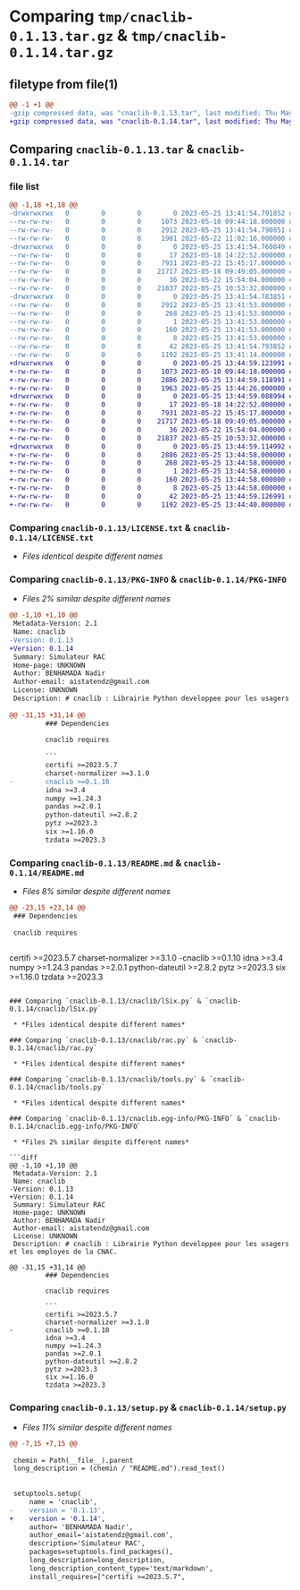 # Comparing `tmp/cnaclib-0.1.13.tar.gz` & `tmp/cnaclib-0.1.14.tar.gz`

## filetype from file(1)

```diff
@@ -1 +1 @@
-gzip compressed data, was "cnaclib-0.1.13.tar", last modified: Thu May 25 13:41:54 2023, max compression
+gzip compressed data, was "cnaclib-0.1.14.tar", last modified: Thu May 25 13:44:59 2023, max compression
```

## Comparing `cnaclib-0.1.13.tar` & `cnaclib-0.1.14.tar`

### file list

```diff
@@ -1,18 +1,18 @@
-drwxrwxrwx   0        0        0        0 2023-05-25 13:41:54.791852 cnaclib-0.1.13/
--rw-rw-rw-   0        0        0     1073 2023-05-10 09:44:18.000000 cnaclib-0.1.13/LICENSE.txt
--rw-rw-rw-   0        0        0     2912 2023-05-25 13:41:54.790851 cnaclib-0.1.13/PKG-INFO
--rw-rw-rw-   0        0        0     1981 2023-05-22 11:02:16.000000 cnaclib-0.1.13/README.md
-drwxrwxrwx   0        0        0        0 2023-05-25 13:41:54.760849 cnaclib-0.1.13/cnaclib/
--rw-rw-rw-   0        0        0       17 2023-05-18 14:22:52.000000 cnaclib-0.1.13/cnaclib/__init__.py
--rw-rw-rw-   0        0        0     7931 2023-05-22 15:45:17.000000 cnaclib-0.1.13/cnaclib/lSix.py
--rw-rw-rw-   0        0        0    21717 2023-05-18 09:49:05.000000 cnaclib-0.1.13/cnaclib/rac.py
--rw-rw-rw-   0        0        0       36 2023-05-22 15:54:04.000000 cnaclib-0.1.13/cnaclib/test.py
--rw-rw-rw-   0        0        0    21837 2023-05-25 10:53:32.000000 cnaclib-0.1.13/cnaclib/tools.py
-drwxrwxrwx   0        0        0        0 2023-05-25 13:41:54.783851 cnaclib-0.1.13/cnaclib.egg-info/
--rw-rw-rw-   0        0        0     2912 2023-05-25 13:41:53.000000 cnaclib-0.1.13/cnaclib.egg-info/PKG-INFO
--rw-rw-rw-   0        0        0      268 2023-05-25 13:41:53.000000 cnaclib-0.1.13/cnaclib.egg-info/SOURCES.txt
--rw-rw-rw-   0        0        0        1 2023-05-25 13:41:53.000000 cnaclib-0.1.13/cnaclib.egg-info/dependency_links.txt
--rw-rw-rw-   0        0        0      160 2023-05-25 13:41:53.000000 cnaclib-0.1.13/cnaclib.egg-info/requires.txt
--rw-rw-rw-   0        0        0        8 2023-05-25 13:41:53.000000 cnaclib-0.1.13/cnaclib.egg-info/top_level.txt
--rw-rw-rw-   0        0        0       42 2023-05-25 13:41:54.793852 cnaclib-0.1.13/setup.cfg
--rw-rw-rw-   0        0        0     1192 2023-05-25 13:41:14.000000 cnaclib-0.1.13/setup.py
+drwxrwxrwx   0        0        0        0 2023-05-25 13:44:59.123991 cnaclib-0.1.14/
+-rw-rw-rw-   0        0        0     1073 2023-05-10 09:44:18.000000 cnaclib-0.1.14/LICENSE.txt
+-rw-rw-rw-   0        0        0     2886 2023-05-25 13:44:59.118991 cnaclib-0.1.14/PKG-INFO
+-rw-rw-rw-   0        0        0     1963 2023-05-25 13:44:26.000000 cnaclib-0.1.14/README.md
+drwxrwxrwx   0        0        0        0 2023-05-25 13:44:59.088994 cnaclib-0.1.14/cnaclib/
+-rw-rw-rw-   0        0        0       17 2023-05-18 14:22:52.000000 cnaclib-0.1.14/cnaclib/__init__.py
+-rw-rw-rw-   0        0        0     7931 2023-05-22 15:45:17.000000 cnaclib-0.1.14/cnaclib/lSix.py
+-rw-rw-rw-   0        0        0    21717 2023-05-18 09:49:05.000000 cnaclib-0.1.14/cnaclib/rac.py
+-rw-rw-rw-   0        0        0       36 2023-05-22 15:54:04.000000 cnaclib-0.1.14/cnaclib/test.py
+-rw-rw-rw-   0        0        0    21837 2023-05-25 10:53:32.000000 cnaclib-0.1.14/cnaclib/tools.py
+drwxrwxrwx   0        0        0        0 2023-05-25 13:44:59.114992 cnaclib-0.1.14/cnaclib.egg-info/
+-rw-rw-rw-   0        0        0     2886 2023-05-25 13:44:58.000000 cnaclib-0.1.14/cnaclib.egg-info/PKG-INFO
+-rw-rw-rw-   0        0        0      268 2023-05-25 13:44:58.000000 cnaclib-0.1.14/cnaclib.egg-info/SOURCES.txt
+-rw-rw-rw-   0        0        0        1 2023-05-25 13:44:58.000000 cnaclib-0.1.14/cnaclib.egg-info/dependency_links.txt
+-rw-rw-rw-   0        0        0      160 2023-05-25 13:44:58.000000 cnaclib-0.1.14/cnaclib.egg-info/requires.txt
+-rw-rw-rw-   0        0        0        8 2023-05-25 13:44:58.000000 cnaclib-0.1.14/cnaclib.egg-info/top_level.txt
+-rw-rw-rw-   0        0        0       42 2023-05-25 13:44:59.126991 cnaclib-0.1.14/setup.cfg
+-rw-rw-rw-   0        0        0     1192 2023-05-25 13:44:40.000000 cnaclib-0.1.14/setup.py
```

### Comparing `cnaclib-0.1.13/LICENSE.txt` & `cnaclib-0.1.14/LICENSE.txt`

 * *Files identical despite different names*

### Comparing `cnaclib-0.1.13/PKG-INFO` & `cnaclib-0.1.14/PKG-INFO`

 * *Files 2% similar despite different names*

```diff
@@ -1,10 +1,10 @@
 Metadata-Version: 2.1
 Name: cnaclib
-Version: 0.1.13
+Version: 0.1.14
 Summary: Simulateur RAC
 Home-page: UNKNOWN
 Author: BENHAMADA Nadir
 Author-email: aistatendz@gmail.com
 License: UNKNOWN
 Description: # cnaclib : Librairie Python developpee pour les usagers et les employes de la CNAC. 
         
@@ -31,15 +31,14 @@
         ### Dependencies
         
         cnaclib requires 
         
         ```
         certifi >=2023.5.7
         charset-normalizer >=3.1.0
-        cnaclib >=0.1.10
         idna >=3.4
         numpy >=1.24.3
         pandas >=2.0.1
         python-dateutil >=2.8.2
         pytz >=2023.3
         six >=1.16.0
         tzdata >=2023.3
```

### Comparing `cnaclib-0.1.13/README.md` & `cnaclib-0.1.14/README.md`

 * *Files 8% similar despite different names*

```diff
@@ -23,15 +23,14 @@
 ### Dependencies
 
 cnaclib requires 
 
 ```
 certifi >=2023.5.7
 charset-normalizer >=3.1.0
-cnaclib >=0.1.10
 idna >=3.4
 numpy >=1.24.3
 pandas >=2.0.1
 python-dateutil >=2.8.2
 pytz >=2023.3
 six >=1.16.0
 tzdata >=2023.3
```

### Comparing `cnaclib-0.1.13/cnaclib/lSix.py` & `cnaclib-0.1.14/cnaclib/lSix.py`

 * *Files identical despite different names*

### Comparing `cnaclib-0.1.13/cnaclib/rac.py` & `cnaclib-0.1.14/cnaclib/rac.py`

 * *Files identical despite different names*

### Comparing `cnaclib-0.1.13/cnaclib/tools.py` & `cnaclib-0.1.14/cnaclib/tools.py`

 * *Files identical despite different names*

### Comparing `cnaclib-0.1.13/cnaclib.egg-info/PKG-INFO` & `cnaclib-0.1.14/cnaclib.egg-info/PKG-INFO`

 * *Files 2% similar despite different names*

```diff
@@ -1,10 +1,10 @@
 Metadata-Version: 2.1
 Name: cnaclib
-Version: 0.1.13
+Version: 0.1.14
 Summary: Simulateur RAC
 Home-page: UNKNOWN
 Author: BENHAMADA Nadir
 Author-email: aistatendz@gmail.com
 License: UNKNOWN
 Description: # cnaclib : Librairie Python developpee pour les usagers et les employes de la CNAC. 
         
@@ -31,15 +31,14 @@
         ### Dependencies
         
         cnaclib requires 
         
         ```
         certifi >=2023.5.7
         charset-normalizer >=3.1.0
-        cnaclib >=0.1.10
         idna >=3.4
         numpy >=1.24.3
         pandas >=2.0.1
         python-dateutil >=2.8.2
         pytz >=2023.3
         six >=1.16.0
         tzdata >=2023.3
```

### Comparing `cnaclib-0.1.13/setup.py` & `cnaclib-0.1.14/setup.py`

 * *Files 11% similar despite different names*

```diff
@@ -7,15 +7,15 @@
 
 chemin = Path(__file__).parent
 long_description = (chemin / "README.md").read_text()
 
 
 setuptools.setup(
     name = 'cnaclib',
-    version = '0.1.13',
+    version = '0.1.14',
     author= 'BENHAMADA Nadir',
     author_email='aistatendz@gmail.com',
     description='Simulateur RAC',
     packages=setuptools.find_packages(),
     long_description=long_description,
     long_description_content_type='text/markdown',
     install_requires=["certifi >=2023.5.7",
```

